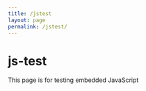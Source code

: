 ```yaml
---
title: /jstest
layout: page
permalink: /jstest/
---
```


# js-test

This page is for testing embedded JavaScript

<p id="demo"></p>

<script>
    jsonObj = fetch('https://api.airtable.com/v0/appoMmtp6PrLl2ykz/EntityRecords/recN9KaBLTbxccBnf', {
    headers: {Authorization: 'Bearer patCJRVWZh4svbaze.2dafd7f4bc8a2341936747c7dafb1e36ec3a2149397dd9f3aeabfcf5a6726d0e'}
    })
    .then(resp => resp.json())
    .then(json => JSON.stringify(json));

    console.log(typeof jsonObj);

    document.getElementById("demo").innerHTML = jsonObj

</script>

